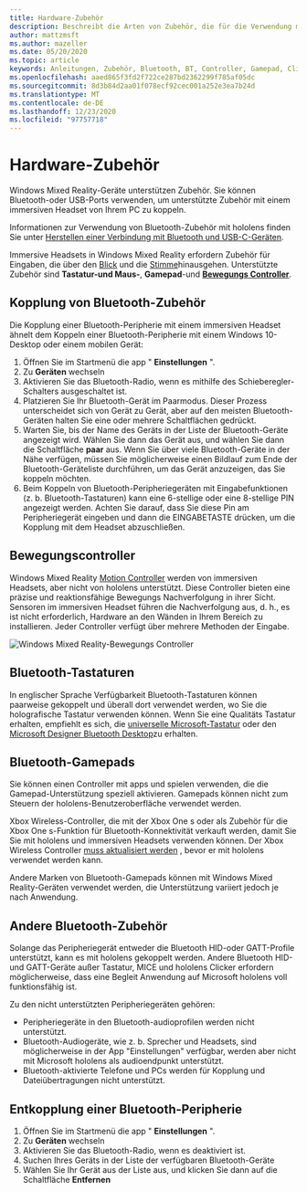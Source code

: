 ```yaml
---
title: Hardware-Zubehör
description: Beschreibt die Arten von Zubehör, die für die Verwendung mit Windows Mixed Reality verfügbar sind, und wie diese eingerichtet werden.
author: mattzmsft
ms.author: mazeller
ms.date: 05/20/2020
ms.topic: article
keywords: Anleitungen, Zubehör, Bluetooth, BT, Controller, Gamepad, Clicker, Xbox, Hardware, Mixed Reality-Headset, Windows Mixed Reality-Headset, Virtual Reality-Headset, Motion Controller
ms.openlocfilehash: aaed865f3fd2f722ce287bd2362299f785af05dc
ms.sourcegitcommit: 8d3b84d2aa01f078ecf92cec001a252e3ea7b24d
ms.translationtype: MT
ms.contentlocale: de-DE
ms.lasthandoff: 12/23/2020
ms.locfileid: "97757718"
---
```

# <a name="hardware-accessories"></a>Hardware-Zubehör

Windows Mixed Reality-Geräte unterstützen Zubehör. Sie können Bluetooth-oder USB-Ports verwenden, um unterstützte Zubehör mit einem immersiven Headset von Ihrem PC zu koppeln.

Informationen zur Verwendung von Bluetooth-Zubehör mit hololens finden Sie unter [Herstellen einer Verbindung mit Bluetooth und USB-C-Geräten](https://docs.microsoft.com/hololens/hololens-connect-devices).

Immersive Headsets in Windows Mixed Reality erfordern Zubehör für Eingaben, die über den [Blick](../design/gaze-and-commit.md) und die [Stimme](../design/voice-input.md)hinausgehen. Unterstützte Zubehör sind **Tastatur-und Maus-**, **Gamepad**-und **[Bewegungs Controller](../design/motion-controllers.md)**.

## <a name="pairing-bluetooth-accessories"></a>Kopplung von Bluetooth-Zubehör

Die Kopplung einer Bluetooth-Peripherie mit einem immersiven Headset ähnelt dem Koppeln einer Bluetooth-Peripherie mit einem Windows 10-Desktop oder einem mobilen Gerät:

1. Öffnen Sie im Startmenü die app " **Einstellungen** ".
2. Zu **Geräten** wechseln
3. Aktivieren Sie das Bluetooth-Radio, wenn es mithilfe des Schieberegler-Schalters ausgeschaltet ist.
4. Platzieren Sie Ihr Bluetooth-Gerät im Paarmodus. Dieser Prozess unterscheidet sich von Gerät zu Gerät, aber auf den meisten Bluetooth-Geräten halten Sie eine oder mehrere Schaltflächen gedrückt.
5. Warten Sie, bis der Name des Geräts in der Liste der Bluetooth-Geräte angezeigt wird. Wählen Sie dann das Gerät aus, und wählen Sie dann die Schaltfläche **paar** aus. Wenn Sie über viele Bluetooth-Geräte in der Nähe verfügen, müssen Sie möglicherweise einen Bildlauf zum Ende der Bluetooth-Geräteliste durchführen, um das Gerät anzuzeigen, das Sie koppeln möchten.
6. Beim Koppeln von Bluetooth-Peripheriegeräten mit Eingabefunktionen (z. b. Bluetooth-Tastaturen) kann eine 6-stellige oder eine 8-stellige PIN angezeigt werden. Achten Sie darauf, dass Sie diese Pin am Peripheriegerät eingeben und dann die EINGABETASTE drücken, um die Kopplung mit dem Headset abzuschließen.

## <a name="motion-controllers"></a>Bewegungscontroller

Windows Mixed Reality [Motion Controller](../design/motion-controllers.md) werden von immersiven Headsets, aber nicht von hololens unterstützt. Diese Controller bieten eine präzise und reaktionsfähige Bewegungs Nachverfolgung in ihrer Sicht. Sensoren im immersiven Headset führen die Nachverfolgung aus, d. h., es ist nicht erforderlich, Hardware an den Wänden in Ihrem Bereich zu installieren. Jeder Controller verfügt über mehrere Methoden der Eingabe.

![Windows Mixed Reality-Bewegungs Controller](../design/images/winmr-ck-1080x1080-350px.jpg)

## <a name="bluetooth-keyboards"></a>Bluetooth-Tastaturen

In englischer Sprache Verfügbarkeit Bluetooth-Tastaturen können paarweise gekoppelt und überall dort verwendet werden, wo Sie die holografische Tastatur verwenden können. Wenn Sie eine Qualitäts Tastatur erhalten, empfiehlt es sich, die [universelle Microsoft-Tastatur](https://www.microsoft.com/accessories/products/keyboards/universal-foldable-keyboard/gu5-00001) oder den [Microsoft Designer Bluetooth Desktop](https://www.microsoft.com/accessories/products/keyboards/designer-bluetooth-desktop/7n9-00001)zu erhalten.

## <a name="bluetooth-gamepads"></a>Bluetooth-Gamepads

Sie können einen Controller mit apps und spielen verwenden, die die Gamepad-Unterstützung speziell aktivieren. Gamepads können nicht zum Steuern der hololens-Benutzeroberfläche verwendet werden.

Xbox Wireless-Controller, die mit der Xbox One s oder als Zubehör für die Xbox One s-Funktion für Bluetooth-Konnektivität verkauft werden, damit Sie Sie mit hololens und immersiven Headsets verwenden können. Der Xbox Wireless Controller [muss aktualisiert werden](https://support.xbox.com/xbox-one/accessories/update-controller-for-stereo-headset-adapter) , bevor er mit hololens verwendet werden kann.

Andere Marken von Bluetooth-Gamepads können mit Windows Mixed Reality-Geräten verwendet werden, die Unterstützung variiert jedoch je nach Anwendung.

## <a name="other-bluetooth-accessories"></a>Andere Bluetooth-Zubehör

Solange das Peripheriegerät entweder die Bluetooth HID-oder GATT-Profile unterstützt, kann es mit hololens gekoppelt werden. Andere Bluetooth HID-und GATT-Geräte außer Tastatur, MICE und hololens Clicker erfordern möglicherweise, dass eine Begleit Anwendung auf Microsoft hololens voll funktionsfähig ist.

Zu den nicht unterstützten Peripheriegeräten gehören:

* Peripheriegeräte in den Bluetooth-audioprofilen werden nicht unterstützt.
* Bluetooth-Audiogeräte, wie z. b. Sprecher und Headsets, sind möglicherweise in der App "Einstellungen" verfügbar, werden aber nicht mit Microsoft hololens als audioendpunkt unterstützt.
* Bluetooth-aktivierte Telefone und PCs werden für Kopplung und Dateiübertragungen nicht unterstützt.

## <a name="unpairing-a-bluetooth-peripheral"></a>Entkopplung einer Bluetooth-Peripherie

1. Öffnen Sie im Startmenü die app " **Einstellungen** ".
2. Zu **Geräten** wechseln
3. Aktivieren Sie das Bluetooth-Radio, wenn es deaktiviert ist.
4. Suchen Ihres Geräts in der Liste der verfügbaren Bluetooth-Geräte
5. Wählen Sie Ihr Gerät aus der Liste aus, und klicken Sie dann auf die Schaltfläche **Entfernen**
